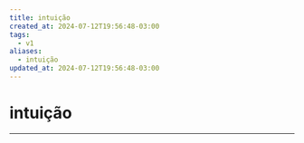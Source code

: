 ```yaml
---
title: intuição
created_at: 2024-07-12T19:56:48-03:00
tags:
  - v1
aliases:
  - intuição
updated_at: 2024-07-12T19:56:48-03:00
---
```

# intuição
---

